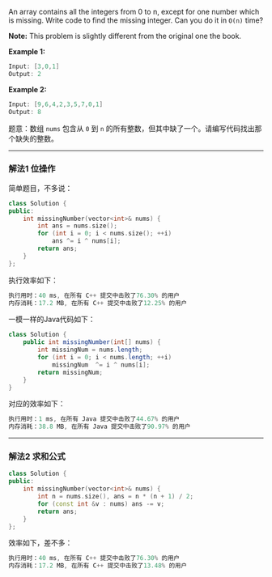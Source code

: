 

An array contains all the integers from 0 to n, except for one number which is missing.  Write code to find the missing integer. Can you do it in `O(n)` time?

**Note:** This problem is slightly different from the original one the book.

**Example 1:**

```swift
Input: [3,0,1]
Output: 2
```

 

**Example 2:**

```swift
Input: [9,6,4,2,3,5,7,0,1]
Output: 8
```


题意：数组 `nums` 包含从 `0` 到 `n` 的所有整数，但其中缺了一个。请编写代码找出那个缺失的整数。

---
### 解法1 位操作
简单题目，不多说：
```cpp
class Solution {
public:
    int missingNumber(vector<int>& nums) {
        int ans = nums.size();
        for (int i = 0; i < nums.size(); ++i) 
            ans ^= i ^ nums[i];
        return ans;
    }
};
```
执行效率如下：
```cpp
执行用时：40 ms, 在所有 C++ 提交中击败了76.30% 的用户
内存消耗：17.2 MB, 在所有 C++ 提交中击败了12.25% 的用户
```
一模一样的Java代码如下：
```java
class Solution {
    public int missingNumber(int[] nums) {
        int missingNum = nums.length;
        for (int i = 0; i < nums.length; ++i) 
            missingNum  ^= i ^ nums[i]; 
        return missingNum;
    }
}
```
对应的效率如下：
```cpp
执行用时：1 ms, 在所有 Java 提交中击败了44.67% 的用户
内存消耗：38.8 MB, 在所有 Java 提交中击败了90.97% 的用户
```
---
### 解法2 求和公式
```cpp
class Solution {
public:
    int missingNumber(vector<int>& nums) {
        int n = nums.size(), ans = n * (n + 1) / 2;
        for (const int &v : nums) ans -= v;
        return ans;
    }
};
```
效率如下，差不多：
```cpp
执行用时：40 ms, 在所有 C++ 提交中击败了76.30% 的用户
内存消耗：17.2 MB, 在所有 C++ 提交中击败了13.48% 的用户
```
